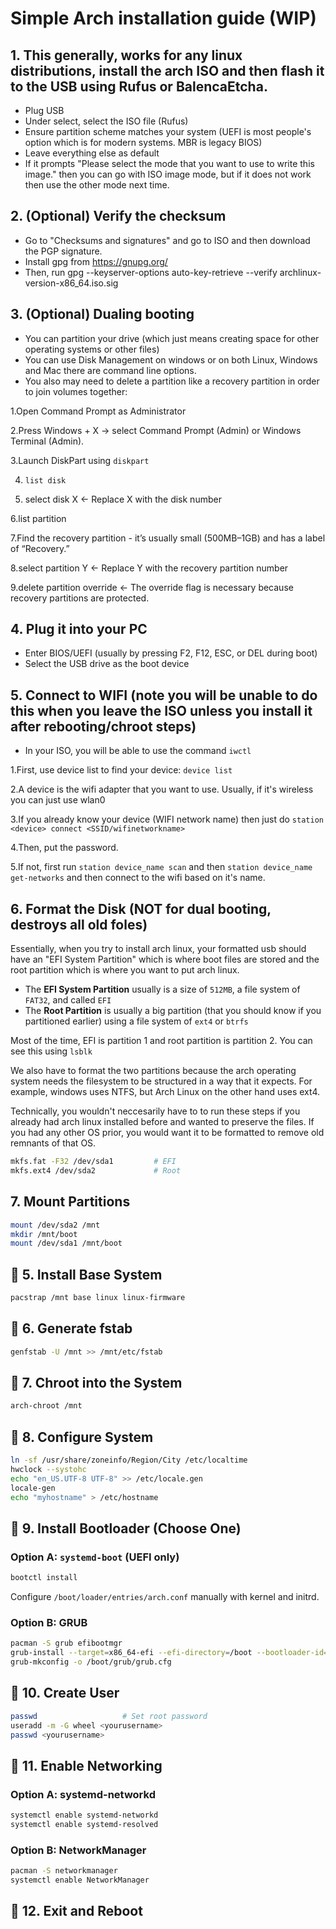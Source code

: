 # Simple Arch installation guide (WIP)
## 1. This generally, works for any linux distributions, install the arch ISO and then flash it to the USB using Rufus or BalencaEtcha.
   - Plug USB
   - Under select, select the ISO file (Rufus)
   - Ensure partition scheme matches your system (UEFI is most people's option which is for modern systems. MBR is legacy BIOS)
   - Leave everything else as default
   - If it prompts "Please select the mode that you want to use to write this image." then you can go with ISO image mode, but if it does not work then use the other mode next time.
## 2. (Optional) Verify the checksum
   - Go to "Checksums and signatures" and go to ISO and then download the PGP signature.
   - Install gpg from https://gnupg.org/
   - Then, run gpg --keyserver-options auto-key-retrieve --verify archlinux-version-x86_64.iso.sig
## 3. (Optional) Dualing booting
   - You can partition your drive (which just means creating space for other operating systems or other files)
   - You can use Disk Management on windows or on both Linux, Windows and Mac there are command line options.
   - You also may need to delete a partition like a recovery partition in order to join volumes together:

   1.Open Command Prompt as Administrator
   
   2.Press Windows + X → select Command Prompt (Admin) or Windows Terminal (Admin).
      
   3.Launch DiskPart using ```diskpart```
   
   4. ```list disk```
   
   5. select disk X   ← Replace X with the disk number
   
   6.list partition
   
   7.Find the recovery partition - it’s usually small (500MB–1GB) and has a label of “Recovery.”
   
   8.select partition Y   ← Replace Y with the recovery partition number
   
   9.delete partition override ← The override flag is necessary because recovery partitions are protected.

## 4. Plug it into your PC
   - Enter BIOS/UEFI (usually by pressing F2, F12, ESC, or DEL during boot)
   - Select the USB drive as the boot device
## 5. Connect to WIFI (note you will be unable to do this when you leave the ISO unless you install it after rebooting/chroot steps)
   - In your ISO, you will be able to use the command ```iwctl```
   
1.First, use device list to find your device: ```device list```

2.A device is the wifi adapter that you want to use. Usually, if it's wireless you can just use wlan0

3.If you already know your device (WIFI network name) then just do ```station <device> connect <SSID/wifinetworkname>```

4.Then, put the password.

5.If not, first run ```station device_name scan``` and then ```station device_name get-networks``` and then connect to the wifi based on it's name.

## 6. Format the Disk (NOT for dual booting, destroys all old foles)
Essentially, when you try to install arch linux, your formatted usb should have an "EFI System Partition" which is where boot files are stored and the root partition which is where you want to put arch linux.
  - The **EFI System Partition** usually is a size of `512MB`, a file system of `FAT32`, and called `EFI`
  - The **Root Partition** is usually a big partition (that you should know if you partitioned earlier) using a file system of `ext4` or `btrfs`

Most of the time, EFI is partition 1 and root partition is partition 2. You can see this using ```lsblk```

We also have to format the two partitions because the arch operating system needs the filesystem to be structured in a way that it expects. For example, windows uses NTFS, but Arch Linux on the other hand uses ext4.

Technically, you wouldn't neccesarily have to to run these steps if you already had arch linux installed before and wanted to preserve the files. If you had any other OS prior, you would want it to be formatted to remove old remnants of that OS.
```bash
mkfs.fat -F32 /dev/sda1         # EFI
mkfs.ext4 /dev/sda2             # Root
```

## 7. Mount Partitions
```bash
mount /dev/sda2 /mnt
mkdir /mnt/boot
mount /dev/sda1 /mnt/boot
```

## 🔸 5. Install Base System
```bash
pacstrap /mnt base linux linux-firmware
```

## 🔸 6. Generate fstab
```bash
genfstab -U /mnt >> /mnt/etc/fstab
```

## 🔸 7. Chroot into the System
```bash
arch-chroot /mnt
```

## 🔸 8. Configure System
```bash
ln -sf /usr/share/zoneinfo/Region/City /etc/localtime
hwclock --systohc
echo "en_US.UTF-8 UTF-8" >> /etc/locale.gen
locale-gen
echo "myhostname" > /etc/hostname
```

## 🔸 9. Install Bootloader (Choose One)

### Option A: `systemd-boot` (UEFI only)
```bash
bootctl install
```
Configure `/boot/loader/entries/arch.conf` manually with kernel and initrd.

### Option B: GRUB
```bash
pacman -S grub efibootmgr
grub-install --target=x86_64-efi --efi-directory=/boot --bootloader-id=GRUB
grub-mkconfig -o /boot/grub/grub.cfg
```

## 🔸 10. Create User
```bash
passwd                   # Set root password
useradd -m -G wheel <yourusername>
passwd <yourusername>
```

## 🔸 11. Enable Networking
### Option A: systemd-networkd
```bash
systemctl enable systemd-networkd
systemctl enable systemd-resolved
```

### Option B: NetworkManager
```bash
pacman -S networkmanager
systemctl enable NetworkManager
```

## 🔸 12. Exit and Reboot
